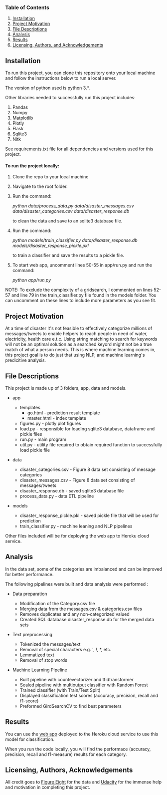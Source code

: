 ### Table of Contents

1. [Installation](#installation)
2. [Project Motivation](#motivation)
3. [File Descriptions](#files)
4. [Analysis](#analysis)
5. [Results](#results)
6. [Licensing, Authors, and Acknowledgements](#licensing)

## Installation <a name="installation"></a>

To run this project, you can clone this repository onto your local machine and follow the instructions below to run a local server.

The version of python used is python 3.*. 

Other libraries needed to successfully run this project includes:

1. Pandas
2. Numpy
3. Matplotlib
4. Plotly
5. Flask
6. Sqlite3
7. Nltk

See requirements.txt file for all dependencies and versions used for this project.

#### To run the project locally:

1. Clone the repo to your local machine
2. Navigate to the root folder.
3. Run the command: 
   
   *python data/process_data.py data/disaster_messages.csv data/disaster_categories.csv data/disaster_response.db* 
   
   to clean the data and save to an sqlite3 database file.
4. Run the command: 
   
   *python models/train_classifier.py data/disaster_response.db models/disaster_response_pickle.pkl* 
   
   to train a classifier and save the results to a pickle file.
5. To start web app, uncomment lines 50-55 in app/run.py and run the command:

    *python app/run.py*

NOTE: To exclude the complexity of a gridsearch, I commented on lines 52-57 and line 79 in the train_classifier.py file found in the models folder. You can uncomment on these lines to include more parameters as you see fit.

## Project Motivation<a name="motivation"></a>

At a time of disaster it's not feasible to effectively categorize millions of messages/tweets to enable helpers to reach people in need of water, electricity, health care e.t.c. Using string matching to search for keywords will not be an optimal solution as a searched keyord might not be a true match of what a person needs. This is where machine learning comes in, this project goal is to do just that using NLP, and machine learning's predicitive analysis.


## File Descriptions <a name="files"></a>

This project is made up of 3 folders, app, data and models.

* app
    * templates
        * go.html - prediction result template
        * master.html - index template
    * figures.py - plotly plot figures 
    * load.py - responsible for loading sqlite3 database, dataframe and pickle files
    * run.py - main program
    * util.py - utility file required to obtain required function to successfully load pickle file

* data
    * disaster_categories.csv - Figure 8 data set consisting of message categories
    * disaster_messages.csv - Figure 8 data set consisting of messages/tweets
    * disaster_response.db - saved sqlite3 database file
    * process_data.py - data ETL pipeline
    
* models
    * disaster_response_pickle.pkl - saved pickle file that will be used for prediction
    * train_classifier.py - machine leaning and NLP pipelines

Other files included will be for deploying the web app to Heroku cloud service.

## Analysis <a name="analysis"></a>

In the data set, some of the categories are imbalanced and can be improved for better performance. 

The following pipelines were built and data analysis were performed :

* Data preparation
    * Modification of the Category.csv file
    * Merging data from the messages.csv & categories.csv files
    * Removes duplicates and any non-categorized valued
    * Created SQL database disaster_response.db for the merged data sets

* Text preprocessing
    * Tokenized the messages/text
    * Removal of special characters e.g. ', !, *, etc.
    * Lemmatized text
    * Removal of stop words

* Machine Learning Pipeline
    * Built pipeline with countevectorizer and tfidtransformer
    * Sealed pipeline with multioutput classifier with Random Forest
    * Trained classifier (with Train/Test Split)
    * Displayed classification test scores (accuracy, precision, recall and f1-score)
    * Preformed GirdSearchCV to find best parameters


## Results<a name="results"></a>

You can use the [web app]() deployed to the Heroku cloud service to use this model for classification. 

When you run the code locally, you will find the performace (accuracy, precision, recall and f1-measure) results for each category. 


## Licensing, Authors, Acknowledgements<a name="licensing"></a>

All credit goes to [Figure Eight](https://appen.com/) for the data and [Udacity](https://www.udacity.com/) for the immense help and motivation in completing this project.
